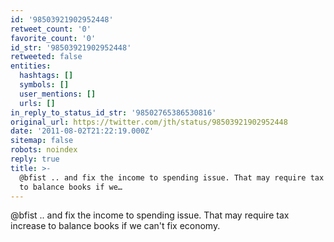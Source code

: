 ```yaml
---
id: '98503921902952448'
retweet_count: '0'
favorite_count: '0'
id_str: '98503921902952448'
retweeted: false
entities:
  hashtags: []
  symbols: []
  user_mentions: []
  urls: []
in_reply_to_status_id_str: '98502765386530816'
original_url: https://twitter.com/jth/status/98503921902952448
date: '2011-08-02T21:22:19.000Z'
sitemap: false
robots: noindex
reply: true
title: >-
  @bfist .. and fix the income to spending issue. That may require tax increase
  to balance books if we…
---
```


@bfist .. and fix the income to spending issue. That may require tax increase to balance books if we can't fix economy.